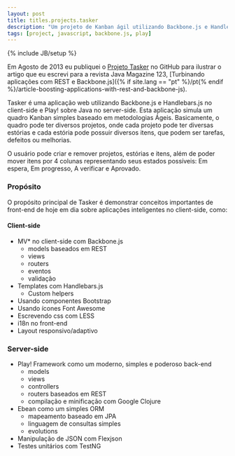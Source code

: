```yaml
---
layout: post
title: titles.projects.tasker
description: "Um projeto de Kanban ágil utilizando Backbone.js e Handlebars.js no client-side e Play! sobre Java no server-side."
tags: [project, javascript, backbone.js, play]
---
```

{% include JB/setup %}

Em Agosto de 2013 eu publiquei o [Projeto Tasker](http://github.com/tiagorg/tasker) no GitHub para ilustrar o artigo que eu escrevi para a revista Java Magazine 123, [Turbinando aplicações com REST e Backbone.js]({% if site.lang == "pt" %}/pt{% endif %}/article-boosting-applications-with-rest-and-backbone-js).

Tasker é uma aplicação web utilizando Backbone.js e Handlebars.js no client-side e Play! sobre Java no server-side. Esta aplicação simula um quadro Kanban simples baseado em metodologias Ágeis. Basicamente, o quadro pode ter diversos projetos, onde cada projeto pode ter diversas estórias e cada estória pode possuir diversos itens, que podem ser tarefas, defeitos ou melhorias.

O usuário pode criar e remover projetos, estórias e itens, além de poder mover itens por 4 colunas representando seus estados possíveis: Em espera, Em progresso, A verificar e Aprovado.

### Propósito

O propósito principal de Tasker é demonstrar conceitos importantes de front-end de hoje em dia sobre aplicações inteligentes no client-side, como:

#### Client-side

 * MV* no client-side com Backbone.js
   * models baseados em REST
   * views
   * routers
   * eventos
   * validação
 * Templates com Handlebars.js
   * Custom helpers
 * Usando componentes Bootstrap
 * Usando ícones Font Awesome
 * Escrevendo css com LESS
 * i18n no front-end
 * Layout responsivo/adaptivo

### Server-side

 * Play! Framework como um moderno, simples e poderoso back-end
   * models
   * views
   * controllers
   * routers baseados em REST
   * compilação e minificação com Google Clojure
 * Ebean como um simples ORM
   * mapeamento baseado em JPA
   * linguagem de consultas simples
   * evolutions
 * Manipulação de JSON com Flexjson
 * Testes unitários com TestNG